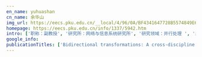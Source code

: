 ```yaml
---
en_name: yuhuashan
cn_name: 余华山
img_url: https://eecs.pku.edu.cn/__local/4/96/0A/BF4341647728B5574849E68DD3A_7BB584FF_2969.jpg?e=.jpg
homepage: https://eecs.pku.edu.cn/info/1337/5942.htm
intro: ['职称：副教授', '研究所：网络与信息系统研究所', '研究领域：并行处理 ', '办公电话：86-10-62754248', '电子邮件：yuhs@pku.edu.cn', '个人主页： ']
google_info: 
publicationTitles: ['Bidirectional transformations: A cross-discipline perspective', 'Towards automatic model synchronization from model transformations', 'A programmable editor for developing structured documents based on bidirectional transformations', 'Bidirectionalization transformation based on automatic derivation of view complement functions', 'Deriving structural hylomorphisms from recursive definitions', 'Bidirectionalizing graph transformations', 'Tupling calculation eliminates multiple data traversals', 'A library of constructive skeletons for sequential style of parallel programming', 'An algebraic approach to bi-directional updating', 'Supporting automatic model inconsistency fixing', 'A calculational fusion system HYLO', 'An injective language for reversible computation', 'Parallelization in calculational forms', 'Formal derivation of efficient parallel programs by construction of list homomorphisms', 'Automatic inversion generates divide-and-conquer parallel programs', 'Supporting runtime software architecture: A bidirectional-transformation-based approach', 'GRoundTram: An integrated framework for developing well-behaved bidirectional model transformations', 'Feature-based classification of bidirectional transformation approaches', 'BiGUL: a formally verified core language for putback-based bidirectional programming', 'Diffusion: Calculating E cient Parallel Programs', 'Generating synchronization engines between running systems and their model-based views', 'The third homomorphism theorem on trees: downward & upward lead to divide-and-conquer', 'Bidirectional interpretation of XQuery', 'Make it practical: A generic linear-time algorithm for solving maximum-weightsum problems', 'Towards a compositional approach to model transformation for software development', 'Maintaining invariant traceability through bidirectional transformations', 'Dagstuhl seminar on bidirectional transformations (BX)', 'Combining syntactic and semantic bidirectionalization', 'Supporting parallel updates with bidirectional model transformations', 'A fusion-embedded skeleton library', 'An accumulative parallel skeleton for all', 'Parallelization via context preservation', 'Systematic development of correct bulk synchronous parallel programs', 'Monadic combinators for" Putback" style bidirectional programming', 'Calculating accumulations', 'Synchronizing concurrent model updates based on bidirectional transformation', 'Parallel skeletons for manipulating general trees', 'Towards automatic parallelization of tree reductions in dynamic programming', 'BiFluX: A bidirectional functional update language for XML', 'Towards systematic parallel programming over mapreduce', 'Parallelization with tree skeletons', 'Toward bidirectionalization of ATL with GRoundTram', 'Delta lenses over inductive types', 'A compositional approach to bidirectional model transformation', 'Ministry of education', 'Systematic derivation of tree contraction algorithms', 'Graph-transformation verification using monadic second-order logic', 'Program calculation in Coq', 'A compositional framework for developing parallel programs on two-dimensional arrays', 'The essence of bidirectional programming', 'Enforcing a security pattern in stakeholder goal models', 'Construction of list homomorphisms by tupling and fusion', 'Gradual refinement', 'Deriving parallel codes via invariants', 'Calculating a New Data Mining Algorithm for', 'Domain-specific optimization strategy for skeleton programs', 'A new parallel skeleton for general accumulative computations', 'How functional programming mattered', 'A dynamic-priority based approach to fixing inconsistent feature models', 'Ptype system: A featherweight parallelizability detector', 'Deterministic second-order patterns', 'Program transformation in calculational form', 'Consistent Web site updating based on bidirectional transformation', 'Validity checking of putback transformations in bidirectional programming', 'Optimization for iterative queries on MapReduce', 'A grammar-based approach to invertible programs', 'Generation of efficient programs for solving maximum multi-marking problems', 'Structural recursion for querying ordered graphs', 'Generate, test, and aggregate', 'Marker-directed optimization of uncal graph transformations', 'Think like a vertex, behave like a function! A functional DSL for vertex-centric big graph processing', 'Efficient query evaluation on distributed graphs with Hadoop environment', 'Enhancing semantic bidirectionalization via shape bidirectionalizer plug-ins', 'Bidirectional transformation" bx"(dagstuhl seminar 11031)', 'TreeCalc: towards programmable structured documents', 'An extension of the acid rain theorem', 'Swin: Towards type-safe java program adaptation between apis', 'Program optimizations and transformations in calculation form', 'Filter-embedding semiring fusion for programming with MapReduce', 'An axiomatic basis for bidirectional programming', 'A clear picture of lens laws', 'Refactoring pattern matching', 'Maximum marking problems with accumulative weight functions', 'Diff: A powerful parallel skeleton', 'Formal derivation of parallel program for 2-dimensional maximum segment sum problem', 'Poet: Privacy on the edge with bidirectional data transformations', 'Transforming programs between apis with many-to-many mappings', 'BiYacc: Roll your parser and reflective printer into one', 'Writing bidirectional model transformations as intentional updates', 'Impact of substrate bias on radiation-induced edge effects in MOSFETs', 'Total ionizing dose effect of 0.18 μm nMOSFETs', 'Promotional transformation of monadic programs', 'Rule-directed code clone synchronization', 'Comprehending ringads', 'Formal derivation and extraction of a parallel program for the all nearest smaller values problem', 'Calculation rules for warming-up in fusion transformation', 'Implementation of Parallel Tree Skeletons on Distributed Systems.', 'Determination of BrO3 − by Flow Injection Analysis with 5-Br-PADAP AND SCN−', 'Towards systematic parallelization of graph transformations over Pregel', 'A parameterized graph transformation calculus for finite graphs with monadic branches', 'Programming with BSP homomorphisms', 'Calculational parallel programming: parallel programming with homomorphism and mapreduce', 'Generators-of-generators library with optimization capabilities in fortress', 'A Java library for bidirectional XML transformation', 'Bidirectionalizing tree transformation languages: A case study', 'Iterative-free program analysis', 'Similarity based retrieval from sequence databases using automata as queries', 'Parsing and reflective printing, bidirectionally', 'Brul: A Putback-Based Bidirectional Transformation Library for Updatable Views.', 'Towards co-evolution in model-driven development via bidirectional higher-order transformation', 'Issues in representing domain-specific concerns in model-driven engineering', 'Total ionizing dose effect in an input/output device for flash memory', 'Beanbag: Operation-based Synchronization with IntraRelations', 'Bidirectionalizing tree transformations', 'An Algebraic Interface for GETA Search Engine', 'Towards a modular program derivation via fusion and tupling', 'Towards Manipulation of Mutually Recursive Functions.', 'Massive chest wall resection and reconstruction for malignant disease', 'Radiation induced inter-device leakage degradation', 'Condensed matter: Structure and mechanical and thermal properties-Pure Noise-Induced Pattern Formations in a Nematic Liquid Crystal', 'An environment for maintaining computation dependency in XML documents', 'A loop optimization technique based on quasi-invariance', 'Calculating an optimal homomorphic algorithm for bracket matching', 'Catamorphism-based transformation of functional programs', 'On early statistical requirements validation of cyber-physical space systems', 'Palgol: A high-level DSL for vertex-centric graph processing with remote data access', 'Reusable self-adaptation through bidirectional programming', 'Towards attribute-based authorisation for bidirectional programming', 'Accumulative computation on MapReduce', 'Minimizing data transfers for regular reachability queries on distributed graphs', 'Supporting feature model refinement with updatable view', 'A web service architecture for bidirectional XML updating', 'A practicable framework for tree reduction under distributed memory environments', 'Swapping arguments and results of recursive functions', 'List Homomorphism with Accumulation.', 'Segmented Diffusion Theorem', 'A View-based Programmable Architecture for Controlling and Integrating Decentralized Data', 'Bias dependence of a deep submicron NMOSFET response to total dose irradiation', 'Tolerating Inconsistency in Feature Models.', 'Bidirectionalizing structural recursion on graphs', 'Type-based specialization of XML transformations', 'Deterministic second-order patterns in program transformation', 'Deterministic higher-order patterns for program transformation', 'Yicho: A system for programming program calculations', 'Loop quasi-invariance code motion', 'Efficient Implementation of Tree Skeletons on Distributed-Memory Parallel Computers', 'Supporting selective undo for refactoring', 'Programming Languages and Systems', 'On-site synchronization of software artifacts', 'Generator-based GG Fortress library', 'Surrounding theorem: developing parallel programs for matrix-convolutions', 'Parallel dynamic programming using data-parallel skeletons', 'Reversing iterations: IO swapping leads you there and back again', 'A type-based approach to parallelization', 'Derivation of a Linear Algorithm for Mining Optimized Gain Association Rules.', 'Calculation carrying programs', 'Modelling and analysing resilient cyber-physical systems', 'ipregel: A combiner-based in-memory shared memory vertex-centric framework', 'Principles and practice of bidirectional programming in BiGUL', 'Towards variability management in bidirectional model transformation', 'Goal modelling for security problem matching and pattern enforcement', 'A framework for synchronization between feature configurations and use cases based on bidirectional programming', 'Decontamination of 2-chloroethyl ethyl sulfide by pulsed corona plasma', 'Game theory based false negative probability of embedded watermark under unintentional and steganalysis attacks', 'Interactive inconsistency fixing in feature modeling', 'Parameterized graph transformation languages with monads', 'NO x storage-reduction catalysis and structure-performance relationship of Pt-BaO catalyst', 'Context-preserving XQuery fusion', 'GRoundTram version 0.9. 3 user manual', 'A compositional approach to bidirectional model transformation', 'A compositional framework for mining longest ranges', 'Calculation carrying programs-how to code program transformations', 'Towards polytypic parallel programming', 'Incrementalization of vertex-centric programs', 'Controlling and sharing distributed data for implementing service alliance', 'Optimizing declarative parallel distributed graph processing by using constraint solvers', 'Context-preserving XQuery fusion', 'Towards bidirectional higher-order transformation for model-driven co-evolution', 'A generate-test-aggregate parallel programming library: systematic parallel programming for MapReduce', 'Marker-directed Optimization of UnCAL Graph Transformations (revised version)', 'blinkit: Maintaining invariant traceability through bidirectional transformations–a technical report', 'Sound and complete validation of graph transformations', 'Translucent Abstraction: Safe Views through Invertible Programming', 'Generator-based GG Fortress library—collection of GGs and theories—', 'Calculus of minimals: Deriving dynamic-programming algorithms based on preservation of monotonicity', 'A bidirectional transformation approach towards automatic model synchronization', 'Bidirectionalizing Xquery: Updating XML Through Materialized Xquery View', 'IO swapping leads you there and back again', 'Design and implementation of general tree skeletons', 'Pruning DOM trees for structured document processing', 'Mmpp: Maximum marking problems in parallel', 'Functional and Logic Programming: 6th International Symposium, FLOPS 2002, Aizu, Japan, September 15-17, 2002. Proceedings', 'A calculational framework for parallelization of sequential programs', 'Cheap tupling in calculational form', 'Making recursions manipulable by constructing mediotypes', 'Generation of program analyzer based on model checking', 'FastSV: a distributed-memory connected component algorithm with fast convergence', 'iPregel: Vertex-centric programmability vs memory efficiency and performance, why choose?', 'Composing Optimization Techniques for Vertex-Centric Graph Processing via Communication Channels', 'Blockchain-based Bidirectional Updates on Fine-grained Medical Data', 'Putback-based bidirectional model transformations', 'Making view update strategies programmable-toward controlling and sharing distributed data', 'Integrating Goal Model into Rule-Based Adaptation', 'Derivation of parallel-efficient structural recursive functions from declarative graph queries', 'The Under-Appreciated Put: Implementing Delta-Alignment in BiGUL', 'Let high-level graph queries be parallel efficient: an approach over structural recursion on pregel', 'Stimuli-Responsive Nanostructured Silica Matrix Targeting Drug Delivery Applications', 'A Novel Digital Watermark Algorithm Based on a Fingerprint Image', 'Performance in software development-Special issue editorial', 'A Generate-Test-Aggregate parallel programming library for systematic parallel programming', 'BiFluX: A Bidirectional Functional Update Language for XML', 'Simulink モデルの保守性向上に向けたクラスタリングおよび UML モデルとの双方向変換に関する研究', 'Theory and Practice of Model Transformations: 5th International Conference, ICMT 2012, Prague, Czech Republic, May 28-29, 2012. Proceedings', 'Manipulating accumulative functions by swapping call-time and return-time computations', 'Systematic Development of Functional Bulk Synchronous Parallel Programs', 'From bidirectional model transformation to model synchronization', 'A Coq Library for Program Calculation', 'On-site synchronizers for multi-view applications', 'Domain-specific optimization for skeleton programs involving neighbor elements', 'In-situ Growth of BN Nanocages', 'Calculating linear time algorithms for solving maximum weightsum problems', 'Solving a class of knapsack problems on recursive data structures', 'A general recursive form for graph traversals and its transformation', 'Generate, test, and aggregate', 'Retentive Lenses', 'Programmable View Update Strategies on Relations', 'Toward Co-existing Database Schemas based on Bidirectional Transformation', 'Model-Driven Design of City Spaces via Bidirectional Transformations', 'Towards Bidirectional Synchronization Between Communicating Processes and Session Types', 'Engineering Adaptive Software Systems: Communications of NII Shonan Meetings', 'Auto-Updating Portable Application Model of Multi-Cloud Marketplace System', 'Design and Engineering of Adaptive Software Systems', 'Bidirectional Transformations for Self-Adaptive Systems', 'A lightweight data sharing system based on bidirectional transformations', 'Extending Fregel for Functional Vertex-centric Graph Processing with Remote Access', 'Message from the Organizers', 'BiFluX: A Bidirectional Functional Update Language for XML', 'Describing Pregel Algorithms with Non-adjacent Data Communication', 'A bidirectional language for parsing and reflective printing', 'Special Focus on Software Engineering for Internet Computing Preface', 'Constructing format-preserving printing from syntax-directed definitions', 'Processing UnQL Graph Queries with Pregel', 'Guest editorial to the special section on model transformation', '『モデル駆動工学の原理と応用』(2) メタモデリングとモデル変換', 'Engineering Shortest Regular Category-Path Queries', 'Bidirectional Programming in BiFluX-A Tutorial–', '特征模型中不一致性的交互式修复', 'Dérivation formelle et extraction d’un programme data-parallele pour le probleme des valeurs inférieures les plus proches', 'Efficient Query Evaluation on Distributed Graph with Hadoop Environment', 'An Experimental Implementation of Self-adjusting Bidirectional Transformations', 'Engineering Adaptive Software Systems (EASSy)', 'Online ISSN: 1349-8606 Progress in Informatics', 'EFFICIENT PARALLEL PROGRAMMING WITH BSP HOMOMORPHISMS', 'Practical aspects of bidirectional graph transformations', 'MapReduce によるグラフ問い合わせの自動並列化', 'Can Graph Transformation be Bidirectionalized? Bidirectional Semantics of Structural Recursion on Graphs', 'Bidirectional Transformation of Model-Driven Spreadsheets', 'First International Workshop on Bidirectional Transformations (BX 2012)', 'View Updatability Checking with Simulation-based Graph Schema', 'Dagstuhl Reports, Vol. 1, Issue 1 ISSN 2192-5283', 'Mathematical Structures in Programming', 'Proceedings of the 4th DIKU-IST Joint Workshop on Foundations of Software', 'Complement L-ficolin Binds to Surface Glycans of HCV and Reduces the Viral Infectivity, and Functions as an Antiviral Opsonin', 'Special Issue on Programming Languages and Systems', 'Tolerating Inconsistency in Feature Models', 'Programming Languages and Systems: 7th Asian Symposium, APLAS 2009, Seoul, Korea, December 14-16, 2009, Proceedings', 'Variable weighted learning algorithm and its convergence rate', 'Software Construction', 'Gettering of TiZrV Coatings on Pipe Inner-Walls of Vacuum System', 'Type Specialization for Effective Bidirectionalization', 'Realizing Bidirectional Graph Transformations From Bidirectional Tree Transformations', 'Bidirectionalizing Tree Transformation Languages: A Case Study', 'Bi-X Core: A General-Purpose Bidirectional Transformation Language', 'Tensile Properties of Under-aged 3J21 Alloy at Low Temperatures [J]', 'idocument builder: An environment for building xml-based interactive teaching materials', 'Yicho version 0.1. 0: User Manual', 'Bidirectionalising HaXML', 'Design and Implementation of Deterministic Higher-order Patterns', 'Bidirectional Scripting for Structured Documents', 'Functional and Logic Programming: 7th International Symposium, FLOPS 2004, Nara, Japan, April 7-9, 2004, Proceedings', 'A Tutorial Implementation of the Diffusion Algorithmic Skeleton with the BSMLlib Library', 'Calculating Tree Nodes Instead of Table Cells', 'A Combinator Library for Specifying Program Transformation', 'A Uniform Approach toward Nested Parallelism', 'An efficient staging algorithm for binding-time analysis', 'the Sixth International Symposium on Functional and Logic Programming.', 'Catamorphic Approach to Program Analysis', 'Parallelizing Polytypic Programs with Accumulations', 'Algebraic construction of graphs with bounded tree width and its applications--Catamorphic Approach to Program Analyses', 'Fusion Transformation on Functional Programs with Regular Patterns', 'An Optimal Staging Algorithm.', 'Similarity Based Retrieval from Sequence Data using Automata as Queries', 'Solving more general maximum-marking problems on recursive data structures', 'Determination of Peaoniflorin and Naringin for Complex Ganxiankang Oral Liquor by RP-HPLC', 'Calculating a New Data Mining Algorithm for Market Basket Analysis (Program Transformation, Symbolic Computation and Algebraic Manipulation)', 'A Case Study on a Modular Transformation Strategy', 'Enhanced Parallelization via Constraints', 'OPTIMIZATION OF ACOUSTIC IMPEDANCE, GEOMETRIC STRUCTURE AND OPERATING CONDITION OF LINERS MOUNTED IN ENGINE DUCT', 'Cheap Tupling Transformation', 'Doctoral Projects Program Committee SEAMS 2019', 'Bidirectional Transformation in Practice', 'Program Committee Research Track Co-Chairs', 'Program Committee for GREENS 2018', 'GREENS 2016', 'Danny Weyns (Chair)', 'Unifying Parsing and Reflective Printing for Fully Disambiguated Grammars', 'Formal Derivation of E cient Parallel Programs by Construction of List Homomorphisms', 'Calculating a New Data Mining Algorithm for', 'Diffusion: Calculating E cient Parallel Programs', 'Automatic Incrementalization of Vertex-Centric Programs', '3rd Workshop on Living with Inconsistencies in Software Development (LWI 2010)', 'Our thanks to those who have helped with this issue of Expert Review of Molecular Diagnostics. Listed below are the authors, referees and others who have kindly given their …', 'Beanbag: A Language for Automatic Model Inconsistency Fixing', 'Beanbag: A Language for Automatic Model Inconsistency Fixing Beanbag: A Language for Automatic Model Inconsistency Fixing g gg y g', 'GRACE TECHNICAL REPORTS', 'Advances in Modeling and Simulation Guest Editor: Jinrong Zhu', 'all WIT ﬁt? ﬂat at IEAT', 'Functional Combinators for “Putback” Style Bidirectional Programming', 'Automatic Parallelization of Graph Queries with MapReduce', 'Bidirectional Transformations for Privacy', 'SM@ RT: Supporting Model-Based Runtime Management', 'Generating Infrastructures for Runtime Architectures based on Model Synchronization', 'A Type-Based Approach to Parallelization Technical Report', 'Beanbag: On-Site Synchronization by Update Propagation', 'FLOPS 2002: functional and logic programming(Aizu, 15-17 September 2002)', 'Warm Fusion in Yicho', 'E-mail: iwasaki@ ipl. ei. tuat. ac. jp', 'Di: A Powerful Parallel Skeleton', 'A Calculational Fusion System', 'A Type System for Parallelization', 'Calculating Linear Time Algorithms for Solving Maximum Weightsum Problems', 'Workshop on Foundations of Software', 'Doo-Hwan Bae KAIST, Korea Xiaoying Bai Tsinghua University, China Fevzi Belli Universität Paderborn, Germany Nikolaj Bjorner Microsoft Research, USA', 'Graph-Query Verification using Monadic Second-Order Logic', 'Generating Synchronizers for Architecture-Based Runtime Management', 'Rewriting XQuery to Avoid Redundant Expressions based on Static Emulation of XML Store', 'GRACE TECHNICAL REPORTS', 'A Language for Bidirectional Updating Based on Injective Mapping']
---
```

